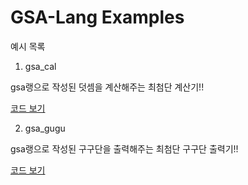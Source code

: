 # GSA-Lang Examples

예시 목록

1. gsa_cal

gsa랭으로 작성된 덧셈을 계산해주는 최첨단 계산기!!

[코드 보기](cal.gsa)

2. gsa_gugu

gsa랭으로 작성된 구구단을 출력해주는 최첨단 구구단 출력기!!

[코드 보기](gugudan.gsa)
